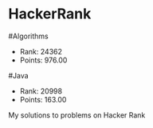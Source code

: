# HackerRank


#Algorithms
- Rank: 24362
- Points: 976.00

#Java
- Rank: 20998
- Points: 163.00 

My solutions to problems on Hacker Rank
